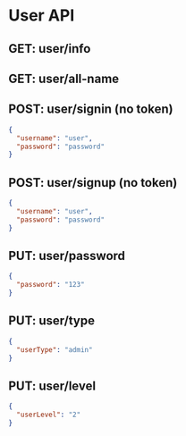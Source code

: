 # User API

## GET: user/info

## GET: user/all-name

## POST: user/signin (no token)

```json
{
  "username": "user",
  "password": "password"
}
```

## POST: user/signup (no token)

```json
{
  "username": "user",
  "password": "password"
}
```

## PUT: user/password

```json
{
  "password": "123"
}
```

## PUT: user/type

```json
{
  "userType": "admin"
}
```

## PUT: user/level

```json
{
  "userLevel": "2"
}
```
